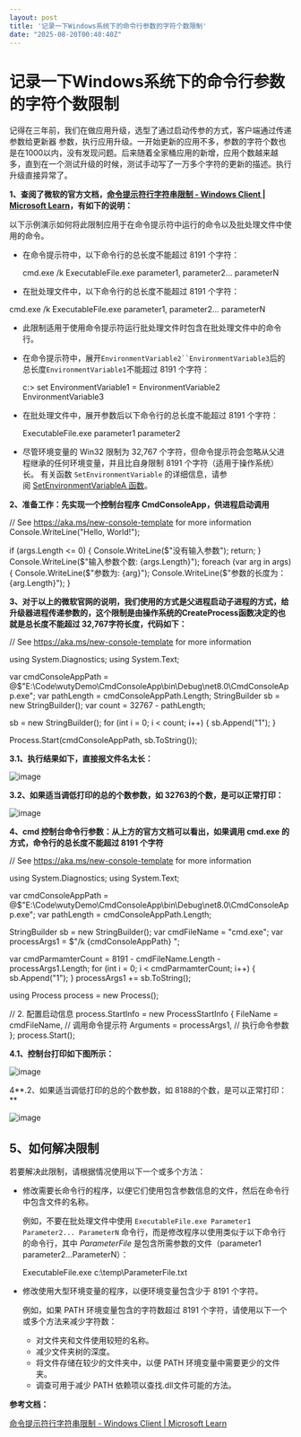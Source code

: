 ```yaml
---
layout: post
title: '记录一下Windows系统下的命令行参数的字符个数限制'
date: "2025-08-20T00:40:40Z"
---
```

记录一下Windows系统下的命令行参数的字符个数限制
===========================

记得在三年前，我们在做应用升级，选型了通过启动传参的方式，客户端通过传递参数给更新器 参数，执行应用升级。一开始更新的应用不多，参数的字符个数也是在1000以内，没有发现问题。后来随着全家桶应用的新增，应用个数越来越多，直到在一个测试升级的时候，测试手动写了一万多个字符的更新的描述。执行升级直接异常了。

**1、查阅了微软的官方文档，[命令提示符行字符串限制 - Windows Client | Microsoft Learn](https://learn.microsoft.com/zh-cn/troubleshoot/windows-client/shell-experience/command-line-string-limitation)，有如下的说明：**

以下示例演示如何将此限制应用于在命令提示符中运行的命令以及批处理文件中使用的命令。

*   在命令提示符中，以下命令行的总长度不能超过 8191 个字符：
    
    cmd.exe /k ExecutableFile.exe parameter1, parameter2... parameterN
    
*   在批处理文件中，以下命令行的总长度不能超过 8191 个字符：   
    

cmd.exe /k ExecutableFile.exe parameter1, parameter2... parameterN

*   此限制适用于使用命令提示符运行批处理文件时包含在批处理文件中的命令行。
    
*   在命令提示符中，展开`EnvironmentVariable2``EnvironmentVariable3`后的总长度`EnvironmentVariable1`不能超过 8191 个字符：
    
    c:> set EnvironmentVariable1 = EnvironmentVariable2 EnvironmentVariable3
    
*   在批处理文件中，展开参数后以下命令行的总长度不能超过 8191 个字符：
    
    ExecutableFile.exe parameter1 parameter2
    
*   尽管环境变量的 Win32 限制为 32,767 个字符，但命令提示符会忽略从父进程继承的任何环境变量，并且比自身限制 8191 个字符（适用于操作系统）长。 有关函数 `SetEnvironmentVariable` 的详细信息，请参阅 [SetEnvironmentVariableA 函数](https://learn.microsoft.com/zh-cn/windows/win32/api/processenv/nf-processenv-setenvironmentvariablea)。
    

**2、准备工作：先实现一个控制台程序 CmdConsoleApp，供进程启动调用**

// See https://aka.ms/new-console-template for more information
Console.WriteLine("Hello, World!");

if (args.Length <= 0)
{
    Console.WriteLine($"没有输入参数");
    return;
}
Console.WriteLine($"输入参数个数: {args.Length}");
foreach (var arg in args)
{
    Console.WriteLine($"参数为: {arg}");
    Console.WriteLine($"参数的长度为：{arg.Length}");
}

**3、对于以上的微软官网的说明，我们使用的方式是父进程启动子进程的方式，给升级器进程传递参数的，这个限制是由操作系统的CreateProcess函数决定的也就是总长度不能超过 32,767字符长度，代码如下：**

// See https://aka.ms/new-console-template for more information

using System.Diagnostics;
using System.Text;

var cmdConsoleAppPath  = @$"E:\\Code\\wutyDemo\\CmdConsoleApp\\bin\\Debug\\net8.0\\CmdConsoleApp.exe";
var pathLength = cmdConsoleAppPath.Length;
StringBuilder sb \= new StringBuilder();
var count = 32767 - pathLength;

sb \= new StringBuilder();
for (int i = 0; i < count; i++)
{
    sb.Append("1");
}

Process.Start(cmdConsoleAppPath, sb.ToString());

**3.1、执行结果如下，直接报文件名太长：**

![image](https://img2024.cnblogs.com/blog/1063618/202508/1063618-20250818220608665-1746773323.png)

**3.2、如果适当调低打印的总的个数参数，如 32763的个数，是可以正常打印：**

![image](https://img2024.cnblogs.com/blog/1063618/202508/1063618-20250818220723144-2066694906.png)

**4、cmd 控制台命令行参数：从上方的官方文档可以看出，如果调用 cmd.exe 的方式，命令行的总长度不能超过 8191 个字符**

// See https://aka.ms/new-console-template for more information

using System.Diagnostics;
using System.Text;

var cmdConsoleAppPath  = @$"E:\\Code\\wutyDemo\\CmdConsoleApp\\bin\\Debug\\net8.0\\CmdConsoleApp.exe";
var pathLength = cmdConsoleAppPath.Length;

StringBuilder sb \= new StringBuilder();
var cmdFileName = "cmd.exe";
var processArgs1 = $"/k {cmdConsoleAppPath} ";

var cmdParmamterCount = 8191 - cmdFileName.Length - processArgs1.Length;
for (int i = 0; i < cmdParmamterCount; i++)
{
    sb.Append("1");
}
processArgs1 += sb.ToString();

using Process process = new Process();

// 2. 配置启动信息
process.StartInfo = new ProcessStartInfo
{
    FileName \= cmdFileName,                 // 调用命令提示符
    Arguments = processArgs1,   // 执行命令参数
};
process.Start();  

**4.1、控制台打印如下图所示：**

![image](https://img2024.cnblogs.com/blog/1063618/202508/1063618-20250818221239128-325940282.png)

4**.2、如果适当调低打印的总的个数参数，如 8188的个数，是可以正常打印：**

![image](https://img2024.cnblogs.com/blog/1063618/202508/1063618-20250818221509655-2109513611.png)

5、如何解决限制
--------

若要解决此限制，请根据情况使用以下一个或多个方法：

*   修改需要长命令行的程序，以便它们使用包含参数信息的文件，然后在命令行中包含文件的名称。
    
    例如，不要在批处理文件中使用 `ExecutableFile.exe Parameter1 Parameter2... ParameterN` 命令行，而是修改程序以使用类似于以下命令行的命令行，其中 _ParameterFile_ 是包含所需参数的文件（parameter1 parameter2...ParameterN）：
    
    ExecutableFile.exe c:\\temp\\ParameterFile.txt
    
*   修改使用大型环境变量的程序，以便环境变量包含少于 8191 个字符。
    
    例如，如果 PATH 环境变量包含的字符数超过 8191 个字符，请使用以下一个或多个方法来减少字符数：
    
    *   对文件夹和文件使用较短的名称。
    *   减少文件夹树的深度。
    *   将文件存储在较少的文件夹中，以便 PATH 环境变量中需要更少的文件夹。
    *   调查可用于减少 PATH 依赖项以查找.dll文件可能的方法。

**参考文档：**

[命令提示符行字符串限制 - Windows Client | Microsoft Learn](https://learn.microsoft.com/zh-cn/troubleshoot/windows-client/shell-experience/command-line-string-limitation)